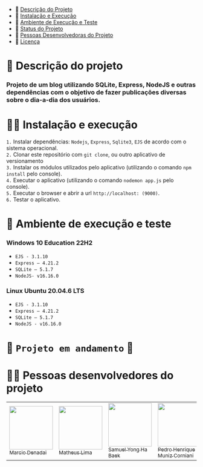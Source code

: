 * 📍 [Descrição do Projeto](#-descrição-do-projeto) <br>
* 📍 [Instalação e Execução](#-instalação-e-execução) <br>
* 📍 [Ambiente de Execução e Teste](#-ambiente-de-execução-e-teste) <br>
* 📍 [Status do Projeto](#construction-projeto-em-andamento-construction) <br>
* 📍 [Pessoas Desenvolvedoras do Projeto](#%EF%B8%8F-pessoas-desenvolvedores-do-projeto) <br>
* 📍 [Licença](#licença) <br>

# 📖 Descrição do projeto
<h3>Projeto de um blog utilizando SQLite, Express, NodeJS e outras dependências com o objetivo de fazer publicações diversas sobre o dia-a-dia dos usuários.</h3>

# 👨‍💻 Instalação e execução
```1.``` Instalar dependências: `Nodejs`, `Express`, `Sqlite3`, `EJS` de acordo com o sistema operacional. <br>
```2.``` Clonar este repositório com `git clone`, ou outro aplicativo de versionamento <br>
```3.``` Instalar os módulos utilizados pelo aplicativo (utilizando o comando `npm install` pelo console). <br>
```4.``` Executar o aplicativo (utilizando o comando `nodemon app.js` pelo console). <br>
```5.``` Executar o browser e abrir a url `http://localhost: (9000)`. <br>
```6.``` Testar o aplicativo.

# 🔨 Ambiente de execução e teste
<h3> Windows 10 Education 22H2 </h3>

- `EJS - 3.1.10` <br>
- `Express – 4.21.2` <br>
- `SQLite – 5.1.7` <br>
- `NodeJS- v16.16.0` <br>


<h3> Linux Ubuntu 20.04.6 LTS </h3>

- `EJS - 3.1.10` <br>
- `Express – 4.21.2` <br>
- `SQLite – 5.1.7` <br>
- `NodeJS - v16.16.0` <br>

# :construction: ``Projeto em andamento`` :construction:

# 👷‍♂️ Pessoas desenvolvedores do projeto

|  |  |  | | | |
|----------|----------|----------|----------|----------|----------|
| [<img loading="lazy" src="https://avatars.githubusercontent.com/u/125585681?v=4" width=115><br><sub>Marcio Denadai</sub>](https://github.com/DenadaiSenai) | [<img loading="lazy" src="https://avatars.githubusercontent.com/u/154000567?v=4" width=115><br><sub>Matheus Lima</sub>](https://github.com/ProfMthLuiz) | [<img loading="lazy" src="https://avatars.githubusercontent.com/u/163847315?v=4" width=115><br><sub>Samuel Yong Ha Baek</sub>](https://github.com/ISamuelBaekI) | [<img loading="lazy" src="https://avatars.githubusercontent.com/u/163860482?v=4" width=115><br><sub>Pedro Henrique Muniz Corniani</sub>](https://github.com/PedroMunizSENAI) | [<img loading="lazy" src="https://avatars.githubusercontent.com/u/163849516?v=4" width=115><br><sub>Beatriz Gonsaga Pupo</sub>](https://github.com/BeatrizPupo) | [<img loading="lazy" src="https://avatars.githubusercontent.com/u/163848228?v=4" width=115><br><sub>Yuri Kaynan De Souza Nogueira</sub>](https://github.com/YuriKaynanSenai) |


